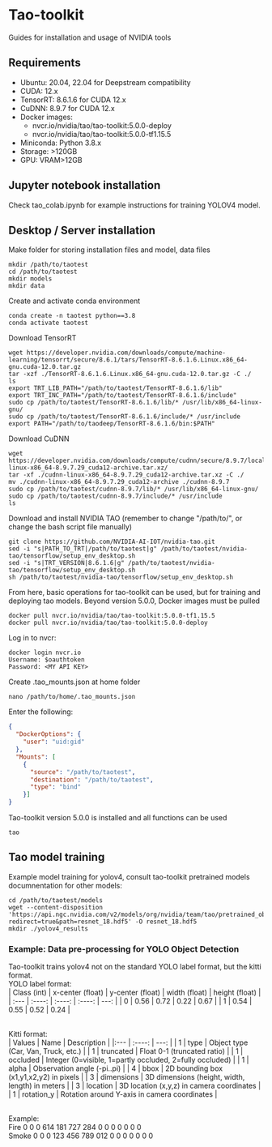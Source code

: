 # Tao-toolkit
Guides for installation and usage of NVIDIA tools

## Requirements
<p>
<ul>
<li>Ubuntu: 20.04, 22.04 for Deepstream compatibility </li>
<li>CUDA: 12.x </li>
<li>TensorRT: 8.6.1.6 for CUDA 12.x</li>
<li>CuDNN: 8.9.7 for CUDA 12.x </li>
<li>Docker images: 
<ul>
<li>nvcr.io/nvidia/tao/tao-toolkit:5.0.0-deploy </li>
<li>nvcr.io/nvidia/tao/tao-toolkit:5.0.0-tf1.15.5 </li>
</ul>
</li>
<li>Miniconda: Python 3.8.x </li>
<li>Storage: >120GB </li>
<li>GPU: VRAM>12GB </l>
</ul>
</p>


## Jupyter notebook installation
<p>
Check tao_colab.ipynb for example instructions for training YOLOV4 model.
</p>

## Desktop / Server installation

Make folder for storing installation files and model, data files <br>
```shell
mkdir /path/to/taotest
cd /path/to/taotest
mkdir models
mkdir data
```

Create and activate conda environment
```shell
conda create -n taotest python==3.8
conda activate taotest
```

Download TensorRT
```shell
wget https://developer.nvidia.com/downloads/compute/machine-learning/tensorrt/secure/8.6.1/tars/TensorRT-8.6.1.6.Linux.x86_64-gnu.cuda-12.0.tar.gz
tar -xzf ./TensorRT-8.6.1.6.Linux.x86_64-gnu.cuda-12.0.tar.gz -C ./
ls
export TRT_LIB_PATH="/path/to/taotest/TensorRT-8.6.1.6/lib"
export TRT_INC_PATH="/path/to/taotest/TensorRT-8.6.1.6/include"
sudo cp /path/to/taotest/TensorRT-8.6.1.6/lib/* /usr/lib/x86_64-linux-gnu/
sudo cp /path/to/taotest/TensorRT-8.6.1.6/include/* /usr/include
export PATH="/path/to/taodeep/TensorRT-8.6.1.6/bin:$PATH"
```

Download CuDNN
```shell
wget https://developer.nvidia.com/downloads/compute/cudnn/secure/8.9.7/local_installers/12.x/cudnn-linux-x86_64-8.9.7.29_cuda12-archive.tar.xz/
tar -xf ./cudnn-linux-x86_64-8.9.7.29_cuda12-archive.tar.xz -C ./
mv ./cudnn-linux-x86_64-8.9.7.29_cuda12-archive ./cudnn-8.9.7
sudo cp /path/to/taotest/cudnn-8.9.7/lib/* /usr/lib/x86_64-linux-gnu/
sudo cp /path/to/taotest/cudnn-8.9.7/include/* /usr/include
ls
```

Download and install NVIDIA TAO (remember to change "/path/to/", or change the bash script file manually)
```shell
git clone https://github.com/NVIDIA-AI-IOT/nvidia-tao.git
sed -i "s|PATH_TO_TRT|/path/to/taotest|g" /path/to/taotest/nvidia-tao/tensorflow/setup_env_desktop.sh
sed -i "s|TRT_VERSION|8.6.1.6|g" /path/to/taotest/nvidia-tao/tensorflow/setup_env_desktop.sh
sh /path/to/taotest/nvidia-tao/tensorflow/setup_env_desktop.sh
```

From here, basic operations for tao-toolkit can be used, but for training and deploying tao models. Beyond version 5.0.0, Docker images must be pulled
```shell
docker pull nvcr.io/nvidia/tao/tao-toolkit:5.0.0-tf1.15.5
docker pull nvcr.io/nvidia/tao/tao-toolkit:5.0.0-deploy
```

Log in to nvcr:
```shell
docker login nvcr.io
Username: $oauthtoken
Password: <MY API KEY>
```

Create .tao_mounts.json at home folder
```shell
nano /path/to/home/.tao_mounts.json
```
Enter the following:
```json
{
  "DockerOptions": {
    "user": "uid:gid"
  },
  "Mounts": [
    {
      "source": "/path/to/taotest",
      "destination": "/path/to/taotest",
      "type": "bind" 
    }]
}
```
Tao-toolkit version 5.0.0 is installed and all functions can be used
```shell
tao
```

## Tao model training

Example model training for yolov4, consult tao-toolkit pretrained models documnentation for other models:
```shell
cd /path/to/taotest/models
wget --content-disposition 'https://api.ngc.nvidia.com/v2/models/org/nvidia/team/tao/pretrained_object_detection/resnet18/files?redirect=true&path=resnet_18.hdf5' -O resnet_18.hdf5
mkdir ./yolov4_results
```

### Example: Data pre-processing for YOLO Object Detection

Tao-toolkit trains yolov4 not on the standard YOLO label format, but the kitti format. <br>
YOLO label format: <br>
| Class (int) | x-center (float) | y-center (float) | width (float) | height (float) |
| :---        |    :----:        |          :----:  | :----:        | ---:           |
| 0           | 0.56             | 0.72             | 0.22          | 0.67           |
| 1           | 0.54             | 0.55             | 0.52          | 0.24           |

<br>Kitti format: <br>
| Values | Name       | Description                                              |
|:---    | :----:     | ---:                                                     | 
| 1      | type       | Object type (Car, Van, Truck, etc.)                      |
| 1      | truncated  | Float 0-1 (truncated ratio)                              |
| 1      | occluded   | Integer (0=visible, 1=partly occluded, 2=fully occluded) |
| 1      | alpha      | Observation angle (-pi..pi)                              |
| 4      | bbox       | 2D bounding box (x1,y1,x2,y2) in pixels                  |
| 3      | dimensions | 3D dimensions (height, width, length) in meters          |
| 3      | location   | 3D location (x,y,z) in camera coordinates                |
| 1      | rotation_y | Rotation around Y-axis in camera coordinates             |

<br>Example: <br>
Fire 0 0 0 614 181 727 284 0 0 0 0 0 0 0 <br>
Smoke 0 0 0 123 456 789 012 0 0 0 0 0 0 0
